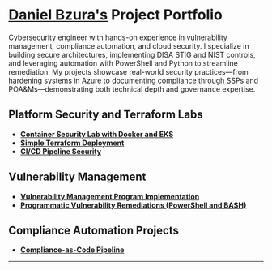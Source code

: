 # <a href="https://www.linkedin.com/in/daniel-bzura-0b3a9b1b5/">Daniel Bzura's</a> Project Portfolio

Cybersecurity engineer with hands-on experience in vulnerability management, compliance automation, and cloud security. I specialize in building secure architectures, implementing DISA STIG and NIST controls, and leveraging automation with PowerShell and Python to streamline remediation. My projects showcase real-world security practices—from hardening systems in Azure to documenting compliance through SSPs and POA&Ms—demonstrating both technical depth and governance expertise.


## Platform Security and Terraform Labs

- **[Container Security Lab with Docker and EKS](https://github.com/bzuracyber/container-security-lab-docker-eks)**
- **[Simple Terraform Deployment](https://github.com/bzuracyber/simple-terraform-lab)**
- **[CI/CD Pipeline Security](https://github.com/bzuracyber/CI-CD-Security-Pipeline-with-SAST-and-IaC-Scanning)**

## Vulnerability Management

- **[Vulnerability Management Program Implementation](https://github.com/bzuracyber/Vulnerability-Management)**
- **[Programmatic Vulnerability Remediations (PowerShell and BASH)](https://github.com/bzuracyber/Automated-Vulnerability-Remediation)**

## Compliance Automation Projects
- **[Compliance-as-Code Pipeline](https://github.com/bzuracyber/Azure-Compliance-as-Code-Pipeline)**  

<hr/>
